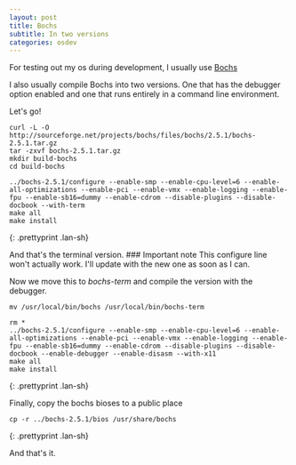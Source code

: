 ```yaml
---
layout: post
title: Bochs
subtitle: In two versions
categories: osdev
---
```


For testing out my os during development, I usually use
[Bochs](http://bochs.sourceforge.net)

I also usually compile Bochs into two versions. One that has the debugger
option enabled and one that runs entirely in a command line environment.

Let's go!

	curl -L -O http://sourceforge.net/projects/bochs/files/bochs/2.5.1/bochs-2.5.1.tar.gz 
	tar -zxvf bochs-2.5.1.tar.gz 
	mkdir build-bochs 
	cd build-bochs
	
	../bochs-2.5.1/configure --enable-smp --enable-cpu-level=6 --enable-all-optimizations --enable-pci --enable-vmx --enable-logging --enable-fpu --enable-sb16=dummy --enable-cdrom --disable-plugins --disable-docbook --with-term 
	make all 
	make install
{: .prettyprint .lan-sh}

And that's the terminal version.  ### Important note This configure line won't
actually work. I'll update with the new one as soon as I can.

Now we move this to *bochs-term* and compile the version with the debugger.

	mv /usr/local/bin/bochs /usr/local/bin/bochs-term
	
	rm * 
	../bochs-2.5.1/configure --enable-smp --enable-cpu-level=6 --enable-all-optimizations --enable-pci --enable-vmx --enable-logging --enable-fpu --enable-sb16=dummy --enable-cdrom --disable-plugins --disable-docbook --enable-debugger --enable-disasm --with-x11 
	make all 
	make install
{: .prettyprint .lan-sh}

Finally, copy the bochs bioses to a public place

	cp -r ../bochs-2.5.1/bios /usr/share/bochs
{: .prettyprint .lan-sh}

And that's it.

